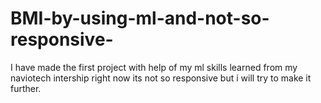 # BMI-by-using-ml-and-not-so-responsive-
I have made the first project with help of my ml skills learned from my naviotech intership right now its not so responsive but i will try to make it further.
